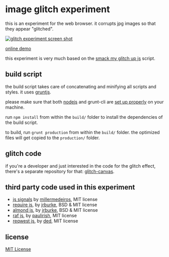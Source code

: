 image glitch experiment
===

this is an experiment for the web browser. it corrupts jpg images so that they appear "glitched".

[![glitch experiment screen shot](http://dl.dropboxusercontent.com/u/1098704/Screenshots/github-glitch.png)](http://snorpey.github.io/jpg-glitch/)

[online demo](http://snorpey.github.io/jpg-glitch/)

this experiment is very much based on the [smack my glitch up js](https://github.com/Hugosslade/smackmyglitchupjs) script.

build script
---

the build script takes care of concatenating and minifying all scripts and styles. it uses [gruntjs](http://gruntjs.com/).

please make sure that both [nodejs](http://nodejs.org/) and grunt-cli are [set up properly](http://gruntjs.com/getting-started) on your machine.

run ```npm install``` from within the ```build/``` folder to install the dependencies of the build script.

to build, run ```grunt production``` from within the ```build/``` folder. the optimized files will get copied to the ```production/``` folder.

glitch code
---
if you're a developer and just interested in the code for the glitch effect, there's a separate repository for that: [glitch-canvas](https://github.com/snorpey/glitch-canvas).

third party code used in this experiment
---
* [js signals](http://millermedeiros.github.io/js-signals/) by [millermedeiros](https://github.com/millermedeiros), MIT license
* [require js](http://requirejs.org/), by [jrburke](jrburke), BSD & MIT license
* [almond js](https://github.com/jrburke/almond), by [jrburke](jrburke), BSD & MIT license
* [raf js](https://gist.github.com/paulirish/1579671), by [paulirish](https://github.com/paulirish), MIT license
* [reqwest js](https://github.com/ded/reqwest/), by [ded](https://github.com/ded), MIT license

license
---
[MIT License](LICENSE)
